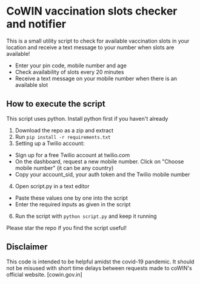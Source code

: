 # CoWIN vaccination slots checker and notifier
This is a small utility script to check for available vaccination slots in your location and receive a text message to your number when slots are available!

* Enter your pin code, mobile number and age
* Check availability of slots every 20 minutes
* Receive a text message on your mobile number when there is an available slot


## How to execute the script
This script uses python. Install python first if you haven't already
1) Download the repo as a zip and extract
2) Run `pip install -r requirements.txt`
3) Setting up a Twilio account:
  * Sign up for a free Twilio account at twilio.com
  * On the dashboard, request a new mobile number. Click on "Choose mobile number" (it can be any country)
  * Copy your account_sid, your auth token and the Twilio mobile number
4) Open script.py in a text editor
  * Paste these values one by one into the script
  * Enter the required inputs as given in the script
6) Run the script with `python script.py` and keep it running


Please star the repo if you find the script useful!

## Disclaimer
This code is intended to be helpful amidst the covid-19 pandemic. It should not be misused with short time delays between requests made to coWIN's official website. [cowin.gov.in]

